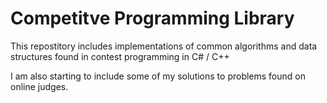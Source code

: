# Competitve Programming Library

This repostitory includes implementations of common algorithms and data structures found in contest programming in C# / C++

I am also starting to include some of my solutions to problems found on online judges.
